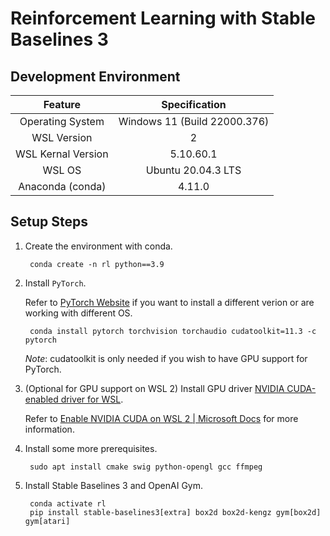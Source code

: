 # Reinforcement Learning with Stable Baselines 3

## Development Environment

|      Feature       |        Specification         |
| :----------------: | :--------------------------: |
|  Operating System  | Windows 11 (Build 22000.376) |
|    WSL Version     |              2               |
| WSL Kernal Version |          5.10.60.1           |
|       WSL OS       |      Ubuntu 20.04.3 LTS      |
|  Anaconda (conda)  |            4.11.0            |

## Setup Steps

1. Create the environment with conda.

        conda create -n rl python==3.9

2. Install `PyTorch`. 
    
    Refer to [PyTorch Website](https://pytorch.org) if you want to install a different verion or are working with different OS.

        conda install pytorch torchvision torchaudio cudatoolkit=11.3 -c pytorch

    *Note*: cudatoolkit is only needed if you wish to have GPU support for PyTorch. 

3. (Optional for GPU support on WSL 2) Install GPU driver [NVIDIA CUDA-enabled driver for WSL](https://developer.nvidia.com/cuda/wsl).

    Refer to [Enable NVIDIA CUDA on WSL 2 | Microsoft Docs](https://docs.microsoft.com/en-us/windows/ai/directml/gpu-cuda-in-wsl) for more information.

4. Install some more prerequisites.

        sudo apt install cmake swig python-opengl gcc ffmpeg

5. Install Stable Baselines 3 and OpenAI Gym.

        conda activate rl
        pip install stable-baselines3[extra] box2d box2d-kengz gym[box2d] gym[atari]